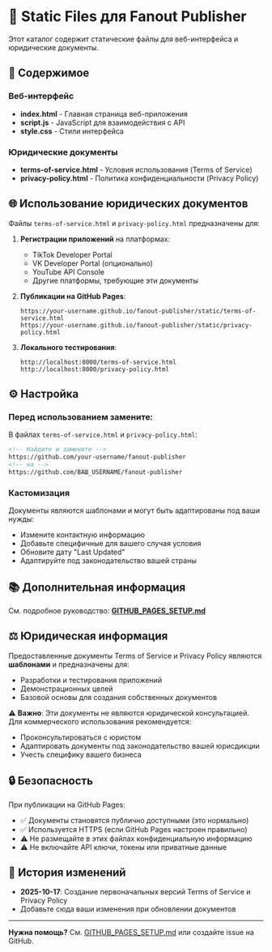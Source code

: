 # 📄 Static Files для Fanout Publisher

Этот каталог содержит статические файлы для веб-интерфейса и юридические документы.

## 📁 Содержимое

### Веб-интерфейс
- **index.html** - Главная страница веб-приложения
- **script.js** - JavaScript для взаимодействия с API
- **style.css** - Стили интерфейса

### Юридические документы
- **terms-of-service.html** - Условия использования (Terms of Service)
- **privacy-policy.html** - Политика конфиденциальности (Privacy Policy)

## 🌐 Использование юридических документов

Файлы `terms-of-service.html` и `privacy-policy.html` предназначены для:

1. **Регистрации приложений** на платформах:
   - TikTok Developer Portal
   - VK Developer Portal (опционально)
   - YouTube API Console
   - Другие платформы, требующие эти документы

2. **Публикации на GitHub Pages**:
   ```
   https://your-username.github.io/fanout-publisher/static/terms-of-service.html
   https://your-username.github.io/fanout-publisher/static/privacy-policy.html
   ```

3. **Локального тестирования**:
   ```
   http://localhost:8000/terms-of-service.html
   http://localhost:8000/privacy-policy.html
   ```

## ⚙️ Настройка

### Перед использованием замените:

В файлах `terms-of-service.html` и `privacy-policy.html`:

```html
<!-- Найдите и замените -->
https://github.com/your-username/fanout-publisher
<!-- на -->
https://github.com/ВАШ_USERNAME/fanout-publisher
```

### Кастомизация

Документы являются шаблонами и могут быть адаптированы под ваши нужды:
- Измените контактную информацию
- Добавьте специфичные для вашего случая условия
- Обновите дату "Last Updated"
- Адаптируйте под законодательство вашей страны

## 📚 Дополнительная информация

См. подробное руководство: **[GITHUB_PAGES_SETUP.md](../GITHUB_PAGES_SETUP.md)**

## ⚖️ Юридическая информация

Предоставленные документы Terms of Service и Privacy Policy являются **шаблонами** и предназначены для:
- Разработки и тестирования приложений
- Демонстрационных целей
- Базовой основы для создания собственных документов

⚠️ **Важно**: Эти документы не являются юридической консультацией. Для коммерческого использования рекомендуется:
- Проконсультироваться с юристом
- Адаптировать документы под законодательство вашей юрисдикции
- Учесть специфику вашего бизнеса

## 🔒 Безопасность

При публикации на GitHub Pages:
- ✅ Документы становятся публично доступными (это нормально)
- ✅ Используется HTTPS (если GitHub Pages настроен правильно)
- ⚠️ Не размещайте в этих файлах конфиденциальную информацию
- ⚠️ Не включайте API ключи, токены или приватные данные

## 📝 История изменений

- **2025-10-17**: Создание первоначальных версий Terms of Service и Privacy Policy
- Добавьте сюда ваши изменения при обновлении документов

---

**Нужна помощь?** См. [GITHUB_PAGES_SETUP.md](../GITHUB_PAGES_SETUP.md) или создайте issue на GitHub.

